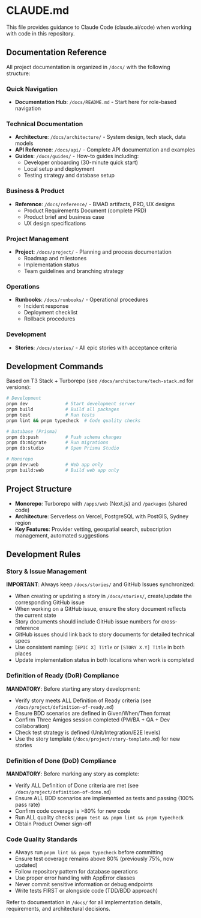 # CLAUDE.md

This file provides guidance to Claude Code (claude.ai/code) when working with code in this repository.

## Documentation Reference

All project documentation is organized in `/docs/` with the following structure:

### Quick Navigation
- **Documentation Hub**: `/docs/README.md` - Start here for role-based navigation

### Technical Documentation
- **Architecture**: `/docs/architecture/` - System design, tech stack, data models
- **API Reference**: `/docs/api/` - Complete API documentation and examples
- **Guides**: `/docs/guides/` - How-to guides including:
  - Developer onboarding (30-minute quick start)
  - Local setup and deployment
  - Testing strategy and database setup

### Business & Product
- **Reference**: `/docs/reference/` - BMAD artifacts, PRD, UX designs
  - Product Requirements Document (complete PRD)
  - Product brief and business case
  - UX design specifications

### Project Management
- **Project**: `/docs/project/` - Planning and process documentation
  - Roadmap and milestones
  - Implementation status
  - Team guidelines and branching strategy

### Operations
- **Runbooks**: `/docs/runbooks/` - Operational procedures
  - Incident response
  - Deployment checklist
  - Rollback procedures

### Development
- **Stories**: `/docs/stories/` - All epic stories with acceptance criteria

## Development Commands

Based on T3 Stack + Turborepo (see `/docs/architecture/tech-stack.md` for versions):

```bash
# Development
pnpm dev              # Start development server
pnpm build            # Build all packages
pnpm test             # Run tests
pnpm lint && pnpm typecheck  # Code quality checks

# Database (Prisma)
pnpm db:push          # Push schema changes
pnpm db:migrate       # Run migrations
pnpm db:studio        # Open Prisma Studio

# Monorepo
pnpm dev:web          # Web app only
pnpm build:web        # Build web app only
```

## Project Structure

- **Monorepo**: Turborepo with `/apps/web` (Next.js) and `/packages` (shared code)
- **Architecture**: Serverless on Vercel, PostgreSQL with PostGIS, Sydney region
- **Key Features**: Provider vetting, geospatial search, subscription management, automated suggestions

## Development Rules

### Story & Issue Management
**IMPORTANT**: Always keep `/docs/stories/` and GitHub Issues synchronized:
- When creating or updating a story in `/docs/stories/`, create/update the corresponding GitHub issue
- When working on a GitHub issue, ensure the story document reflects the current state
- Story documents should include GitHub issue numbers for cross-reference
- GitHub issues should link back to story documents for detailed technical specs
- Use consistent naming: `[EPIC X] Title` or `[STORY X.Y] Title` in both places
- Update implementation status in both locations when work is completed

### Definition of Ready (DoR) Compliance
**MANDATORY**: Before starting any story development:
- Verify story meets ALL Definition of Ready criteria (see `/docs/project/definition-of-ready.md`)
- Ensure BDD scenarios are defined in Given/When/Then format
- Confirm Three Amigos session completed (PM/BA + QA + Dev collaboration)
- Check test strategy is defined (Unit/Integration/E2E levels)
- Use the story template (`/docs/project/story-template.md`) for new stories

### Definition of Done (DoD) Compliance
**MANDATORY**: Before marking any story as complete:
- Verify ALL Definition of Done criteria are met (see `/docs/project/definition-of-done.md`)
- Ensure ALL BDD scenarios are implemented as tests and passing (100% pass rate)
- Confirm code coverage is >80% for new code
- Run ALL quality checks: `pnpm test && pnpm lint && pnpm typecheck`
- Obtain Product Owner sign-off

### Code Quality Standards
- Always run `pnpm lint && pnpm typecheck` before committing
- Ensure test coverage remains above 80% (previously 75%, now updated)
- Follow repository pattern for database operations
- Use proper error handling with AppError classes
- Never commit sensitive information or debug endpoints
- Write tests FIRST or alongside code (TDD/BDD approach)

Refer to documentation in `/docs/` for all implementation details, requirements, and architectural decisions.